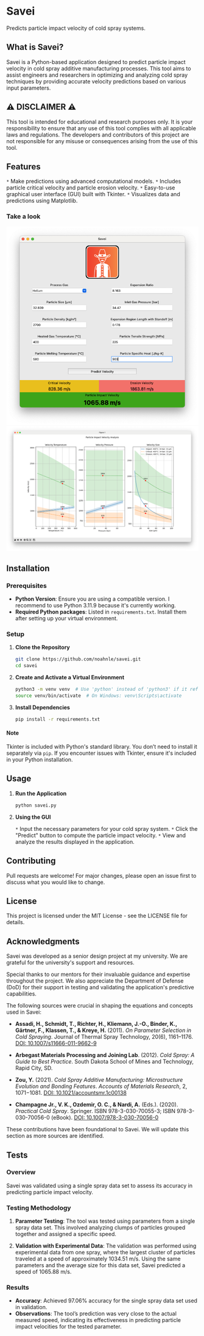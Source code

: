 # Savei

Predicts particle impact velocity of cold spray systems.

## What is Savei?

Savei is a Python-based application designed to predict particle impact velocity in cold spray additive manufacturing processes. This tool aims to assist engineers and researchers in optimizing and analyzing cold spray techniques by providing accurate velocity predictions based on various input parameters.

## ⚠️ DISCLAIMER ⚠️

This tool is intended for educational and research purposes only. It is your responsibility to ensure that any use of this tool complies with all applicable laws and regulations. The developers and contributors of this project are not responsible for any misuse or consequences arising from the use of this tool.

## Features

`*` Make predictions using advanced computational models.
`*` Includes particle critical velocity and particle erosion velocity.
`*` Easy-to-use graphical user interface (GUI) built with Tkinter.
`*` Visualizes data and predictions using Matplotlib.

### Take a look

![GUI Main Screen](assets/gui.png)
![Prediction Results](assets/prediction.png)

## Installation

### Prerequisites

- **Python Version**: Ensure you are using a compatible version. I recommend to use Python 3.11.9 because it's currently working.
- **Required Python packages**: Listed in `requirements.txt`. Install them after setting up your virtual environment.

### Setup

1. **Clone the Repository**

   ```bash
   git clone https://github.com/noahnle/savei.git
   cd savei
   ```

2. **Create and Activate a Virtual Environment**

   ```bash
   python3 -m venv venv  # Use 'python' instead of 'python3' if it refers to Python 3.x
   source venv/bin/activate  # On Windows: venv\Scripts\activate
   ```

3. **Install Dependencies**

   ```bash
   pip install -r requirements.txt
   ```

#### Note

Tkinter is included with Python's standard library. You don’t need to install it separately via `pip`. If you encounter issues with Tkinter, ensure it's included in your Python installation.

## Usage

1. **Run the Application**

   ```bash
   python savei.py
   ```

2. **Using the GUI**

   `*` Input the necessary parameters for your cold spray system.
   `*` Click the "Predict" button to compute the particle impact velocity.
   `*` View and analyze the results displayed in the application.

## Contributing

Pull requests are welcome! For major changes, please open an issue first to discuss what you would like to change.

## License

This project is licensed under the MIT License - see the LICENSE file for details.

## Acknowledgments

Savei was developed as a senior design project at my university. We are grateful for the university's support and resources.

Special thanks to our mentors for their invaluable guidance and expertise throughout the project. We also appreciate the Department of Defense (DoD) for their support in testing and validating the application's predictive capabilities.

The following sources were crucial in shaping the equations and concepts used in Savei:

- **Assadi, H., Schmidt, T., Richter, H., Kliemann, J.-O., Binder, K., Gärtner, F., Klassen, T., & Kreye, H.** (2011). _On Parameter Selection in Cold Spraying_. Journal of Thermal Spray Technology, 20(6), 1161–1176. [DOI: 10.1007/s11666-011-9662-9](https://doi.org/10.1007/s11666-011-9662-9)

- **Arbegast Materials Processing and Joining Lab**. (2012). _Cold Spray: A Guide to Best Practice_. South Dakota School of Mines and Technology, Rapid City, SD.

- **Zou, Y.** (2021). _Cold Spray Additive Manufacturing: Microstructure Evolution and Bonding Features_. _Accounts of Materials Research_, 2, 1071−1081. [DOI: 10.1021/accountsmr.1c00138](https://pubs.acs.org/doi/10.1021/accountsmr.1c00138?ref=pdf)

- **Champagne Jr., V. K., Ozdemir, O. C., & Nardi, A.** (Eds.). (2020). _Practical Cold Spray_. Springer. ISBN 978-3-030-70055-3; ISBN 978-3-030-70056-0 (eBook). [DOI: 10.1007/978-3-030-70056-0](https://doi.org/10.1007/978-3-030-70056-0)

These contributions have been foundational to Savei. We will update this section as more sources are identified.

## Tests

### Overview

Savei was validated using a single spray data set to assess its accuracy in predicting particle impact velocity.

### Testing Methodology

1. **Parameter Testing**: The tool was tested using parameters from a single spray data set. This involved analyzing clumps of particles grouped together and assigned a specific speed.

2. **Validation with Experimental Data**: The validation was performed using experimental data from one spray, where the largest cluster of particles traveled at a speed of approximately 1034.51 m/s. Using the same parameters and the average size for this data set, Savei predicted a speed of 1065.88 m/s.

### Results

- **Accuracy**: Achieved 97.06% accuracy for the single spray data set used in validation.
- **Observations**: The tool’s prediction was very close to the actual measured speed, indicating its effectiveness in predicting particle impact velocities for the tested parameter.
